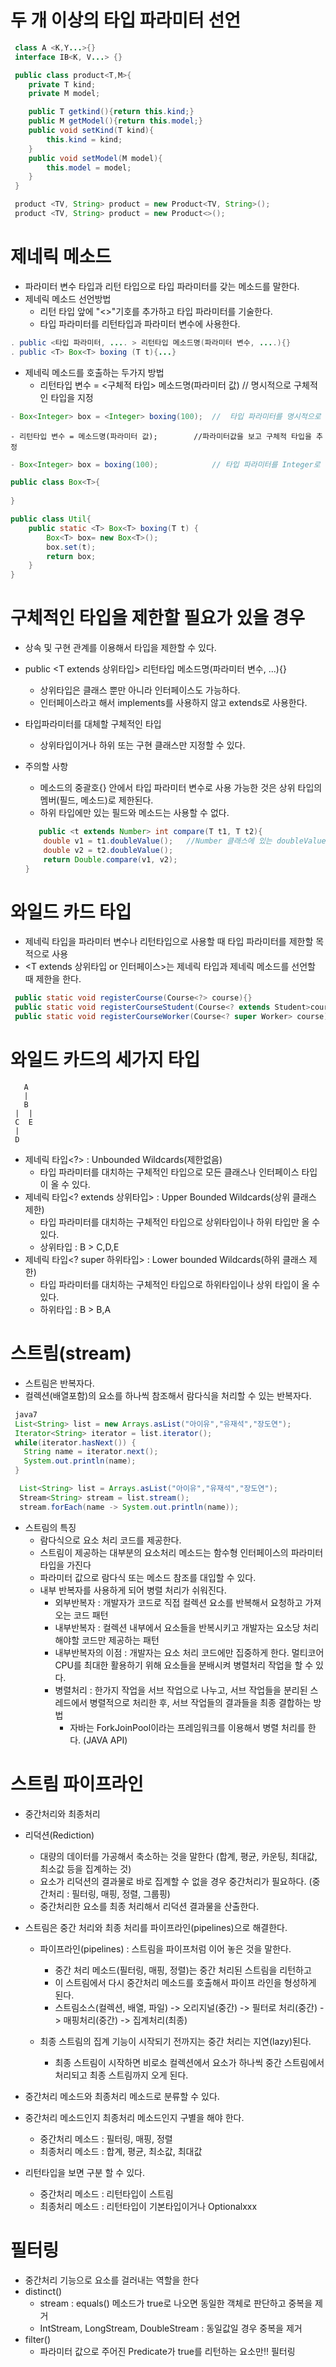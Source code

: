 
# 두 개 이상의 타입 파라미터 선언
```java
 class A <K,Y...>{}
 interface IB<K, V...> {}

 public class product<T,M>{
 	private T kind;
 	private M model;

 	public T getkind(){return this.kind;}
 	public M getModel(){return this.model;}
 	public void setKind(T kind){
 		this.kind = kind;
 	}
 	public void setModel(M model){
 		this.model = model;
 	}
 }

 product <TV, String> product = new Product<TV, String>();
 product <TV, String> product = new Product<>();
```

# 제네릭 메소드
  - 파라미터 변수 타입과 리턴 타입으로 타입 파라미터를 갖는 메소드를 말한다. 
  - 제네릭 메소드 선언방법
    - 리턴 타입 앞에 "<>"기호를 추가하고 타입 파라미터를 기술한다.
    - 타입 파라미터를 리턴타입과 파라미터 변수에 사용한다.
  ```java
 . public <타입 파라미터, .... > 리턴타입 메소드명(파라미터 변수, ....){}
 . public <T> Box<T> boxing (T t){...}
 ```

  - 제네릭 메소드를 호출하는 두가지 방법
    - 리턴타입 변수 = <구체적 타입> 메소드명(파라미터 값) // 명시적으로 구체적인 타입을 지정
```java
- Box<Integer> box = <Integer> boxing(100);  //  타입 파라미터를 명시적으로 Integer로 지정
```
    - 리턴타입 변수 = 메소드명(파라미터 값);        //파라미터값을 보고 구체적 타입을 추정
```java
- Box<Integer> box = boxing(100);            // 타입 파라미터를 Integer로 추정
```
```java
public class Box<T>{
	
}

public class Util{
	public static <T> Box<T> boxing(T t) {
		Box<T> box= new Box<T>();
		box.set(t);
		return box;
	}
}
```

# 구체적인 타입을 제한할 필요가 있을 경우
  - 상속 및 구현 관계를 이용해서 타입을 제한할 수 있다.
  - public <T extends 상위타입> 리턴타입 메소드명(파라미터 변수, ...){}
    - 상위타입은 클래스 뿐만 아니라 인터페이스도 가능하다. 
    - 인터페이스라고 해서 implements를 사용하지 않고 extends로 사용한다.

  - 타입파라미터를 대체할 구체적인 타입
    - 상위타입이거나 하위 또는 구현 클래스만 지정할 수 있다.

  - 주의할 사항
    - 메소드의 중괄호{} 안에서 타입 파라미터 변수로 사용 가능한 것은 상위 타입의 멤버(필드, 메소드)로 제한된다.
    - 하위 타입에만 있는 필드와 메소드는 사용할 수 없다.
    
    ```java
       public <t extends Number> int compare(T t1, T t2){
    	double v1 = t1.doubleValue();   //Number 클래스에 있는 doubleValue() 메소드 사용가능
     	double v2 = t2.doubleValue();
    	return Double.compare(v1, v2);
    }
    ```

# 와일드 카드 타입
  - 제네릭 타입을 파라미터 변수나 리턴타입으로 사용할 때 타입 파라미터를 제한할 목적으로 사용
  - <T extends 상위타입 or 인터페이스>는 제네릭 타입과 제네릭 메소드를 선언할 때 제한을 한다.
  ```java
   public static void registerCourse(Course<?> course){} 
   public static void registerCourseStudent(Course<? extends Student>course){} 
   public static void registerCourseWorker(Course<? super Worker> course){} 
  ````
  
# 와일드 카드의 세가지 타입
```
   A
   |
   B  
 |  |
 C  E
 |
 D
```
  - 제네릭 타입<?> : Unbounded Wildcards(제한없음)
    - 타입 파라미터를 대치하는 구체적인 타입으로 모든 클래스나 인터페이스 타입이 올 수 있다. 
  - 제네릭 타입<? extends 상위타입> : Upper Bounded Wildcards(상위 클래스 제한)
    - 타입 파라미터를 대치하는 구체적인 타입으로 상위타입이나 하위 타입만 올 수 있다.
    - 상위타입 : B > C,D,E 
  - 제네릭 타입<? super 하위타입> : Lower bounded Wildcards(하위 클래스 제한)
    - 타입 파라미터를 대치하는 구체적인 타입으로 하위타입이나 상위 타입이 올 수 있다.
    - 하위타입 : B > B,A
    
# 스트림(stream)
  - 스트림은 반복자다. 
  - 컬렉션(배열포함)의 요소를 하나씩 참조해서 람다식을 처리할 수 있는 반복자다. 
  
 ```java
  java7
  List<String> list = new Arrays.asList("아이유","유재석","장도연");
  Iterator<String> iterator = list.iterator();
  while(iterator.hasNext()) {
  	String name = iterator.next();
  	System.out.println(name);
  }
```
```java
  List<String> list = Arrays.asList("아이유","유재석","장도연");
  Stream<String> stream = list.stream();
  stream.forEach(name -> System.out.println(name));
```
  
  - 스트림의 특징
    - 람다식으로 요소 처리 코드를 제공한다.
    - 스트림이 제공하는 대부분의 요소처리 메소드는 함수형 인터페이스의 파라미터 타입을 가진다 
    - 파라미터 값으로 람다식 또는 메소드 참조를 대입할 수 있다.
    - 내부 반복자를 사용하게 되어 병렬 처리가 쉬워진다. 
      - 외부반복자 : 개발자가 코드로 직접 컬렉션 요소를 반복해서 요청하고 가져오는 코드 패턴
      - 내부반복자 : 컬렉션 내부에서 요소들을 반복시키고 개발자는 요소당 처리해야할 코드만 제공하는 패턴
      - 내부반복자의 이점 : 개발자는 요소 처리 코드에만 집중하게 한다.
        멀티코어 CPU를 최대한 활용하기 위해 요소들을 분배시켜 병렬처리 작업을 할 수 있다.
      - 병렬처리 : 한가지 작업을 서브 작업으로 나누고, 서브 작업들을 분리된 스레드에서 병렬적으로 처리한 후, 
        서브 작업들의 결과들을 최종 결합하는 방법
        - 자바는 ForkJoinPool이라는 프레임워크를 이용해서 병렬 처리를 한다. (JAVA API)

# 스트림 파이프라인
  - 중간처리와 최종처리
  - 리덕션(Rediction)
    - 대량의 데이터를 가공해서 축소하는 것을 말한다 (합계, 평균, 카운팅, 최대값, 최소값 등을 집계하는 것)
    - 요소가 리덕션의 결과물로 바로 집계할 수 없을 경우 중간처리가 필요하다. (중간처리 : 필터링, 매핑, 정렬, 그룹핑)
    - 중간처리한 요소를 최종 처리해서 리덕션 결과물을 산출한다. 

  - 스트림은 중간 처리와 최종 처리를 파이프라인(pipelines)으로 해결한다.
    - 파이프라인(pipelines) : 스트림을 파이프처럼 이어 놓은 것을 말한다.
      - 중간 처리 메소드(필터링, 매핑, 정렬)는 중간 처리된 스트림을 리턴하고
      - 이 스트림에서 다시 중간처리 메소드를 호출해서 파이프 라인을 형성하게 된다.
      - 스트림소스(컬렉션, 배열, 파일) -> 오리지널(중간) -> 필터로 처리(중간) -> 매핑처리(중간) -> 집계처리(최종)
      
    - 최종 스트림의 집계 기능이 시작되기 전까지는 중간 처리는 지연(lazy)된다.
      - 최종 스트림이 시작하면 비로소 컬렉션에서 요소가 하나씩 중간 스트림에서 처리되고 최종 스트림까지 오게 된다.  

  - 중간처리 메소드와 최종처리 메소드로 분류할 수 있다. 
  - 중간처리 메소드인지 최종처리 메소드인지 구별을 해야 한다. 
    - 중간처리 메소드 : 필터링, 매핑, 정렬
    - 최종처리 메소드 : 합계, 평균, 최소값, 최대값 
  - 리턴타입을 보면 구분 할 수 있다.
    - 중간처리 메소드 : 리턴타입이 스트림
    - 최종처리 메소드 : 리턴타입이 기본타입이거나 Optionalxxx 

# 필터링
  - 중간처리 기능으로 요소를 걸러내는 역할을 한다 
  - distinct()
    - stream : equals() 메소드가 true로 나오면 동일한 객체로 판단하고 중복을 제거
    - IntStream, LongStream, DoubleStream : 동일값일 경우 중복을 제거
  - filter() 
    - 파라미터 값으로 주어진 Predicate가 true를 리턴하는 요소만!! 필터링
  

